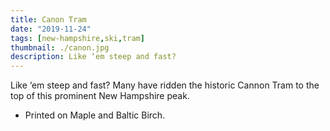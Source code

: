 ```yaml
---
title: Canon Tram
date: "2019-11-24"
tags: [new-hampshire,ski,tram]
thumbnail: ./canon.jpg
description: Like ‘em steep and fast?
---
```


Like ‘em steep and fast? Many have ridden the historic Cannon Tram to the top of this prominent New Hampshire peak.

* Printed on Maple and Baltic Birch.